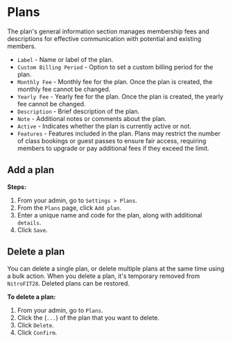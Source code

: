 #   Plans
The plan's general information section manages membership fees and descriptions for effective communication with potential and existing members.

-   `Label` - Name or label of the plan.
-   `Custom Billing Period` - Option to set a custom billing period for the plan.
-   `Monthly Fee` - Monthly fee for the plan. Once the plan is created, the monthly fee cannot be changed.
-   `Yearly Fee` - Yearly fee for the plan. Once the plan is created, the yearly fee cannot be changed.
-   `Description` - Brief description of the plan.
-   `Note` - Additional notes or comments about the plan.
-   `Active` - Indicates whether the plan is currently active or not.
-   `Features` - Features included in the plan. Plans may restrict the number of class bookings or guest passes to ensure fair access, requiring members to upgrade or pay additional fees if they exceed the limit.

##  Add a plan

**Steps:**

1.  From your admin, go to `Settings > Plans`.
2.  From the `Plans` page, click `Add plan`.
3.  Enter a unique name and code for the plan, along with additional `details`.
4.  Click `Save`.

##  Delete a plan
You can delete a single plan, or delete multiple plans at the same time using a bulk action. When you delete a plan, it's temporary removed from `NitroFIT28`. Deleted plans can be restored.

**To delete a plan:**

1.  From your admin, go to `Plans`.
2.  Click the (`...`) of the plan that you want to delete.
3.  Click `Delete`.
4.  Click `Confirm`.